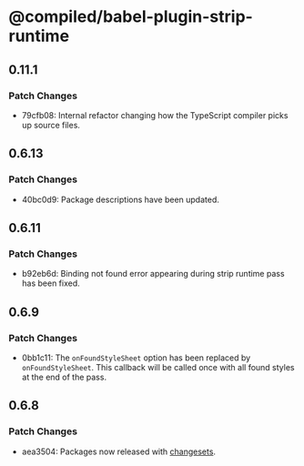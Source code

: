 # @compiled/babel-plugin-strip-runtime

## 0.11.1

### Patch Changes

- 79cfb08: Internal refactor changing how the TypeScript compiler picks up source files.

## 0.6.13

### Patch Changes

- 40bc0d9: Package descriptions have been updated.

## 0.6.11

### Patch Changes

- b92eb6d: Binding not found error appearing during strip runtime pass has been fixed.

## 0.6.9

### Patch Changes

- 0bb1c11: The `onFoundStyleSheet` option has been replaced by `onFoundStyleSheet`. This callback will be called once with all found styles at the end of the pass.

## 0.6.8

### Patch Changes

- aea3504: Packages now released with [changesets](https://github.com/atlassian/changesets).
